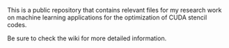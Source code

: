 This is a public repository that contains relevant files for my research work on machine learning applications for the optimization of CUDA stencil codes.

Be sure to check the wiki for more detailed information.
